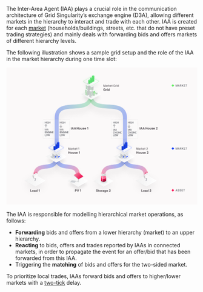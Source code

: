 The Inter-Area Agent (IAA) plays a crucial role in the communication architecture of Grid Singularity’s exchange engine (D3A), allowing different markets in the hierarchy to interact and trade with each other. IAA is created for each [market](model-markets.md) (households/buildings, streets, etc. that do not have preset trading strategies) and mainly deals with forwarding bids and offers  markets of different hierarchy levels. 

The following illustration shows a sample grid setup and the role of the IAA in the market hierarchy during one time slot:

![alt_text](img/interareaagent-1.png)

The IAA is responsible for modelling hierarchical market operations, as follows:

*   **Forwarding** bids and offers from a lower hierarchy (market) to an upper hierarchy.
*   **Reacting** to bids, offers and trades reported by IAAs in connected markets, in order to propagate the event for an offer/bid that has been forwarded from this IAA.
*   Triggering the **matching** of bids and offers for the two-sided market.

To prioritize local trades, IAAs forward bids and offers to higher/lower markets with a [two-tick](markets.md#market-ticks) delay. 
